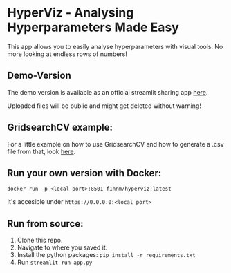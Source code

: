 # HyperViz - Analysing Hyperparameters Made Easy

This app allows you to easily analyse hyperparameters with visual tools. No more looking at endless rows of numbers!

## Demo-Version
The demo version is available as an official streamlit sharing app [here](https://share.streamlit.io/f1nnm/hyperviz/main/app.py). 

Uploaded files will be public and might get deleted without warning!

## GridsearchCV example:

For a little example on how to use GridsearchCV and how to generate a .csv file from that, look [here](https://github.com/F1nnM/HyperViz/blob/main/example_titanic_rf.py).

## Run your own version with Docker:
```
docker run -p <local port>:8501 f1nnm/hyperviz:latest
```
It's accesible under `https://0.0.0.0:<local port>`

## Run from source:
1. Clone this repo.
2. Navigate to where you saved it.
3. Install the python packages: `pip install -r requirements.txt`
4. Run `streamlit run app.py`
